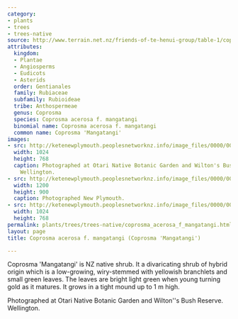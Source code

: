 ```yaml
---
category:
- plants
- trees
- trees-native
source: http://www.terrain.net.nz/friends-of-te-henui-group/table-1/coprosma-acerosa-f-mangatangi-coprosma-mangatangi.html
attributes:
  kingdom:
  - Plantae
  - Angiosperms
  - Eudicots
  - Asterids
  order: Gentianales
  family: Rubiaceae
  subfamily: Rubioideae
  tribe: Anthospermeae
  genus: Coprosma
  species: Coprosma acerosa f. mangatangi
  binomial name: Coprosma acerosa f. mangatangi
  common name: Coprosma 'Mangatangi'
images:
- src: http://ketenewplymouth.peoplesnetworknz.info/image_files/0000/0003/3944/coprosma_mangitangi.JPG
  width: 1024
  height: 768
  caption: Photographed at Otari Native Botanic Garden and Wilton's Bush Reserve.
    Wellington.  
- src: http://ketenewplymouth.peoplesnetworknz.info/image_files/0000/0004/2039/Coprosma_mangatangi-001.JPG
  width: 1200
  height: 900
  caption: Photographed New Plymouth.
- src: http://ketenewplymouth.peoplesnetworknz.info/image_files/0000/0003/3949/coprosma_mangitangi-001.JPG
  width: 1024
  height: 768
permalink: plants/trees/trees-native/coprosma_acerosa_f_mangatangi.html
layout: page
title: Coprosma acerosa f. mangatangi (Coprosma 'Mangatangi')

---
```

Coprosma 'Mangatangi' is NZ native shrub. It a divaricating shrub of hybrid origin which is a low-growing, wiry-stemmed with yellowish branchlets and small green leaves. The leaves are bright light green when young turning gold as it matures. It grows in a tight mound up to 1 m high.

Photographed at Otari Native Botanic Garden and Wilton''s Bush Reserve. Wellington. 
